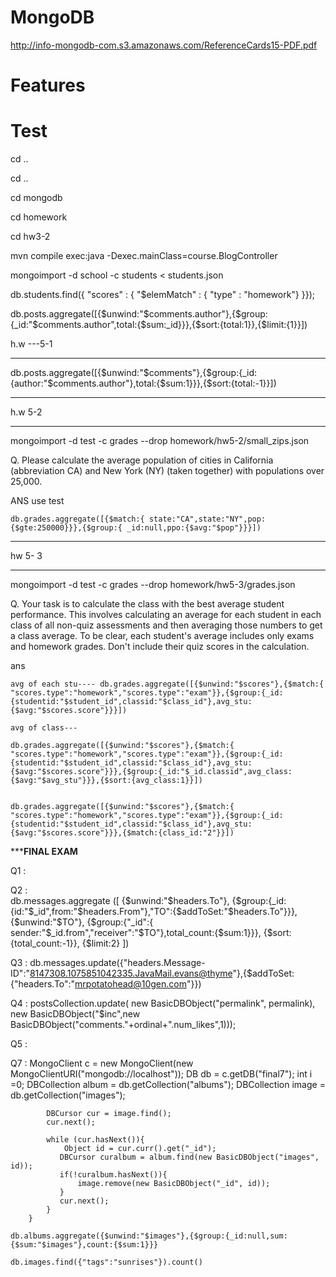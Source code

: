 # MongoDB

http://info-mongodb-com.s3.amazonaws.com/ReferenceCards15-PDF.pdf

# Features

# Test

cd ..

cd ..

cd mongodb

cd homework

cd hw3-2

mvn compile exec:java -Dexec.mainClass=course.BlogController

 mongoimport -d school -c students < students.json

db.students.find({ "scores" : { "$elemMatch" : { "type" : "homework"} }});

db.posts.aggregate([{$unwind:"$comments.author"},{$group:{_id:"$comments.author",total:{$sum:_id}}},{$sort:{total:1}},{$limit:{1}}])

h.w ---5-1 
**************************************************************************************************************************************
db.posts.aggregate([{$unwind:"$comments"},{$group:{_id:{author:"$comments.author"},total:{$sum:1}}},{$sort:{total:-1}}])
**************************************************************************************************************************************


h.w 5-2 
**************************************************************************************************************************************
mongoimport -d test -c grades --drop homework/hw5-2/small_zips.json

Q. Please calculate the average population of cities in California (abbreviation CA) and New York (NY) (taken together) with populations over 25,000. 

 ANS
    use test
	
	db.grades.aggregate([{$match:{ state:"CA",state:"NY",pop:{$gte:250000}}},{$group:{ _id:null,ppo:{$avg:"$pop"}}}])
**************************************************************************************************************************************



hw 5- 3
**************************************************************************************************************************************
mongoimport -d test -c grades --drop homework/hw5-3/grades.json

 Q. Your task is to calculate the class with the best average student performance. This involves calculating an average for each student in each class of all non-quiz assessments and then averaging those numbers to get a class average. To be clear, each student's average includes only exams and homework grades. Don't include their quiz scores in the calculation.
 
 ans 
 
    avg of each stu---- db.grades.aggregate([{$unwind:"$scores"},{$match:{ "scores.type":"homework","scores.type":"exam"}},{$group:{_id:{studentid:"$student_id",classid:"$class_id"},avg_stu:{$avg:"$scores.score"}}}])
	
	avg of class---

	db.grades.aggregate([{$unwind:"$scores"},{$match:{ "scores.type":"homework","scores.type":"exam"}},{$group:{_id:{studentid:"$student_id",classid:"$class_id"},avg_stu:{$avg:"$scores.score"}}},{$group:{_id:"$_id.classid",avg_class:{$avg:"$avg_stu"}}},{$sort:{avg_class:1}}])
	
	
	db.grades.aggregate([{$unwind:"$scores"},{$match:{ "scores.type":"homework","scores.type":"exam"}},{$group:{_id:{studentid:"$student_id",classid:"$class_id"},avg_stu:{$avg:"$scores.score"}}},{$match:{class_id:"2"}}])
	
	
	
*************************************************FINAL EXAM**********************************************

Q1 :   
      
Q2 :   
	  db.messages.aggregate
	  ([
	   {$unwind:"$headers.To"},
	   {$group:{_id:{id:"$_id",from:"$headers.From"},"TO":{$addToSet:"$headers.To"}}},
	   {$unwind:"$TO"},
	   {$group:{"_id":{ sender:"$_id.from","receiver":"$TO"},total_count:{$sum:1}}},
	   {$sort:{total_count:-1}},
	   {$limit:2}
	  ])

Q3 :  db.messages.update({"headers.Message-ID":"<8147308.1075851042335.JavaMail.evans@thyme>"},{$addToSet:{"headers.To":"mrpotatohead@10gen.com"}})
	
Q4 :  postsCollection.update( new BasicDBObject("permalink", permalink),
	                            new BasicDBObject("$inc",new BasicDBObject("comments."+ordinal+".num_likes",1)));

Q5 :

     
	
	
Q7 : 	MongoClient c =  new MongoClient(new MongoClientURI("mongodb://localhost"));
            DB db = c.getDB("final7");
            int i =0;
            DBCollection album = db.getCollection("albums");
            DBCollection image = db.getCollection("images");
            
            DBCursor cur = image.find();
            cur.next();
            
            while (cur.hasNext()){
                Object id = cur.curr().get("_id");
               DBCursor curalbum = album.find(new BasicDBObject("images", id));
               if(!curalbum.hasNext()){
                   image.remove(new BasicDBObject("_id", id));
               }
               cur.next();
            }
        }
	
	db.albums.aggregate({$unwind:"$images"},{$group:{_id:null,sum:{$sum:"$images"},count:{$sum:1}}}
	
	db.images.find({"tags":"sunrises"}).count()
	
	
     



